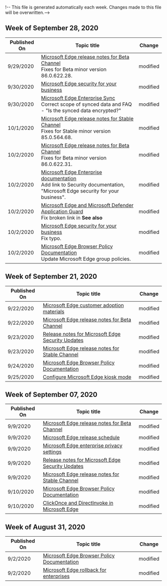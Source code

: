 !-- This file is generated automatically each week. Changes made to this file will be overwritten.-->




## Week of September 28, 2020


| Published On |Topic title | Change |
|------|------------|--------|
| 9/29/2020 | [Microsoft Edge release notes for Beta Channel](/DeployEdge/microsoft-edge-relnote-beta-channel)<br>Fixes for Beta minor version 86.0.622.28. | modified |
| 9/30/2020 | [Microsoft Edge security for your business](/DeployEdge/ms-edge-security-for-business) | modified |
| 9/30/2020 | [Microsoft Edge Enterprise Sync](/DeployEdge/microsoft-edge-enterprise-sync)<br>Correct scope of synced data and FAQ - "Is the synced data encrypted?"  | modified |
| 10/1/2020 | [Microsoft Edge release notes for Stable Channel](/DeployEdge/microsoft-edge-relnote-stable-channel)<br>Fixes for Stable minor version 85.0.564.68. | modified |
| 10/2/2020 | [Microsoft Edge release notes for Beta Channel](/DeployEdge/microsoft-edge-relnote-beta-channel)<br>Fixes for Beta minor version 86.0.622.31. | modified |
| 10/2/2020 | [Microsoft Edge Enterprise documentation](/DeployEdge/index)<br>Add link to Security documentation, "Microsoft Edge security for your business". | modified |
| 10/2/2020 | [Microsoft Edge and Microsoft Defender Application Guard](/DeployEdge/microsoft-edge-security-windows-defender-application-guard)<br>Fix broken link in **See also** | modified |
| 10/2/2020 | [Microsoft Edge security for your business](/DeployEdge/ms-edge-security-for-business)<br>Fix typo. | modified |
| 10/2/2020 | [Microsoft Edge Browser Policy Documentation](/DeployEdge/microsoft-edge-policies)<br>Update Microsoft Edge group policies. | modified |


## Week of September 21, 2020


| Published On |Topic title | Change |
|------|------------|--------|
| 9/22/2020 | [Microsoft Edge customer adoption materials](/DeployEdge/microsoft-edge-customer-adoption-kit) | modified |
| 9/22/2020 | [Microsoft Edge release notes for Beta Channel](/DeployEdge/microsoft-edge-relnote-beta-channel) | modified |
| 9/23/2020 | [Release notes for Microsoft Edge Security Updates](/DeployEdge/microsoft-edge-relnotes-security) | modified |
| 9/23/2020 | [Microsoft Edge release notes for Stable Channel](/DeployEdge/microsoft-edge-relnote-stable-channel) | modified |
| 9/24/2020 | [Microsoft Edge Browser Policy Documentation](/DeployEdge/microsoft-edge-policies) | modified |
| 9/25/2020 | [Configure Microsoft Edge kiosk mode](/DeployEdge/microsoft-edge-configure-kiosk-mode) | modified |


## Week of September 07, 2020


| Published On |Topic title | Change |
|------|------------|--------|
| 9/9/2020 | [Microsoft Edge release notes for Beta Channel](/DeployEdge/microsoft-edge-relnote-beta-channel) | modified |
| 9/9/2020 | [Microsoft Edge release schedule](/DeployEdge/microsoft-edge-release-schedule) | modified |
| 9/9/2020 | [Microsoft Edge enterprise privacy settings](/DeployEdge/microsoft-edge-enterprise-privacy-settings) | modified |
| 9/9/2020 | [Release notes for Microsoft Edge Security Updates](/DeployEdge/microsoft-edge-relnotes-security) | modified |
| 9/9/2020 | [Microsoft Edge release notes for Stable Channel](/DeployEdge/microsoft-edge-relnote-stable-channel) | modified |
| 9/10/2020 | [Microsoft Edge Browser Policy Documentation](/DeployEdge/microsoft-edge-policies) | modified |
| 9/10/2020 | [ClickOnce and DirectInvoke in Microsoft Edge](/DeployEdge/edge-learn-more-co-di) | modified |


## Week of August 31, 2020


| Published On |Topic title | Change |
|------|------------|--------|
| 9/2/2020 | [Microsoft Edge Browser Policy Documentation](/DeployEdge/microsoft-edge-policies) | modified |
| 9/2/2020 | [Microsoft Edge rollback for enterprises](/DeployEdge/edge-learnmore-rollback) | modified |